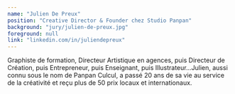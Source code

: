 ```yaml
---
name: "Julien De Preux"
position: "Creative Director & Founder chez Studio Panpan"
background: "jury/julien-de-preux.jpg"
foreground: null
link: "linkedin.com/in/juliendepreux"
---
```

Graphiste de formation, Directeur Artistique en agences, puis Directeur de Création, puis Entrepreneur, puis Enseignant, puis Illustrateur...Julien, aussi connu sous le nom de Panpan Culcul, a passé 20 ans de sa vie au service de la créativité et reçu plus de 50 prix locaux et internationaux.